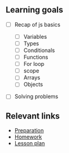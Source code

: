 ## Learning goals
- [ ] Recap of js basics
  - [ ] Variables
  - [ ] Types
  - [ ] Conditionals
  - [ ] Functions
  - [ ] For loop
  - [ ] scope
  - [ ] Arrays
  - [ ] Objects
- [ ] Solving problems


## Relevant links
* [Preparation](preparation.md)
* [Homework](homework.md)
* [Lesson plan](lesson-plan.md)
